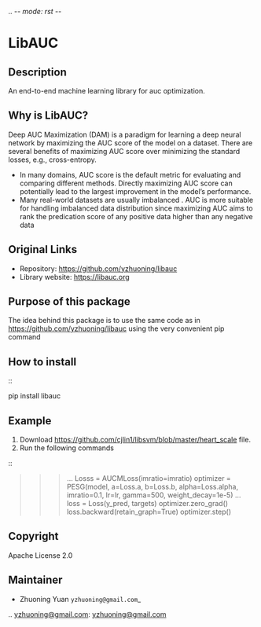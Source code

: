 .. -*- mode: rst -*-

LibAUC
======

Description
-----------
An end-to-end machine learning library for auc optimization.

Why is LibAUC?
---------------
Deep AUC Maximization (DAM) is a paradigm for learning a deep neural network by maximizing the AUC score of the model on a dataset. There are several benefits of maximizing AUC score over minimizing the standard losses, e.g., cross-entropy.

- In many domains, AUC score is the default metric for evaluating and comparing different methods. Directly maximizing AUC score can potentially lead to the largest improvement in the model’s performance.
- Many real-world datasets are usually imbalanced . AUC is more suitable for handling imbalanced data distribution since maximizing AUC aims to rank the predication score of any positive data higher than any negative data

Original Links
--------------

-  Repository: https://github.com/yzhuoning/libauc
-  Library website: https://libauc.org

Purpose of this package
-----------------------

The idea behind this package is to use the same code as in
https://github.com/yzhuoning/libauc using the very convenient pip command

How to install
--------------

::

   pip install libauc

Example
-------

1. Download https://github.com/cjlin1/libsvm/blob/master/heart_scale
   file.
2. Run the following commands

::

   >>> ...
   >>>Losss = AUCMLoss(imratio=imratio)
   >>>optimizer = PESG(model, a=Loss.a, b=Loss.b, alpha=Loss.alpha, imratio=0.1, lr=lr, gamma=500, weight_decay=1e-5)
   >>>...
   >>>loss = Loss(y_pred, targets)
   >>>optimizer.zero_grad()
   >>>loss.backward(retain_graph=True)
   >>>optimizer.step()
        

Copyright
---------
Apache License 2.0


Maintainer
----------

-  Zhuoning Yuan  `yzhuoning@gmail.com`_

.. yzhuoning@gmail.com: yzhuoning@gmail.com
